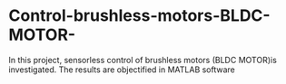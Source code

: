 # Control-brushless-motors-BLDC-MOTOR-
In this project, sensorless control of brushless motors (BLDC MOTOR)is investigated. The results are objectified in MATLAB software
